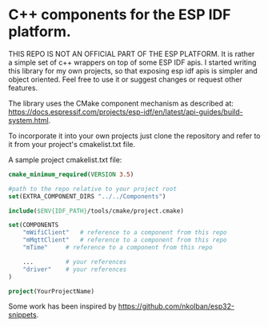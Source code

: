 # C++ components for the ESP IDF platform.

THIS REPO IS NOT AN OFFICIAL PART OF THE ESP PLATFORM. 
It is rather a simple set of c++ wrappers on top of some ESP IDF apis. I started writing this library for my own projects, so that exposing esp idf apis is simpler and object oriented. Feel free to use it or suggest changes or request other features.

The library uses the CMake component mechanism as described at: https://docs.espressif.com/projects/esp-idf/en/latest/api-guides/build-system.html.

To incorporate it into your own projects just clone the repository and refer to it from your project's cmakelist.txt file.

A sample project cmakelist.txt file:
```cmake
cmake_minimum_required(VERSION 3.5)

#path to the repo relative to your project root
set(EXTRA_COMPONENT_DIRS "../../Components")

include($ENV{IDF_PATH}/tools/cmake/project.cmake)

set(COMPONENTS
	"mWifiClient"	# reference to a component from this repo
	"mMqttClient"	# reference to a component from this repo
	"mTime"		# reference to a component from this repo

	...			# your references
	"driver"	# your references
)

project(YourProjectName)
```

Some work has been inspired by https://github.com/nkolban/esp32-snippets. 